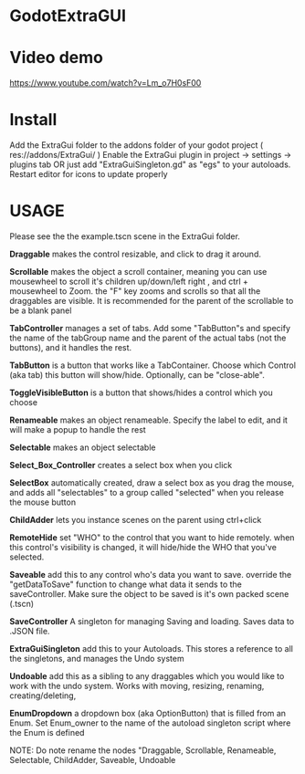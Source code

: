 # GodotExtraGUI

# Video demo
https://www.youtube.com/watch?v=Lm_o7H0sF00

# Install
Add the ExtraGui folder to the addons folder of your godot project ( res://addons/ExtraGui/ )
Enable the ExtraGui plugin in project -> settings -> plugins tab OR just add "ExtraGuiSingleton.gd" as "egs" to your autoloads. Restart editor for icons to update properly  

# USAGE
Please see the the example.tscn scene in the ExtraGui folder.

**Draggable**  makes the control resizable, and click to drag it around. 

**Scrollable**  makes the object a scroll container, meaning you can use mousewheel to scroll it's children up/down/left right , and ctrl + mousewheel to Zoom. the "F" key zooms and scrolls so that all the draggables are visible. It is recommended for the parent of the scrollable to be a blank panel

**TabController**  manages a set of tabs. Add some "TabButton"s and specify the name of the tabGroup name and the parent of the actual tabs (not the buttons), and it handles the rest. 

**TabButton**  is a button that works like a TabContainer. Choose which Control (aka tab) this button will show/hide. Optionally, can be "close-able".

**ToggleVisibleButton** is a button that shows/hides a control which you choose

**Renameable**  makes an object renameable. Specify the label to edit, and it will make a popup to handle the rest

**Selectable**   makes an object selectable

**Select_Box_Controller**  creates a select box when you click

**SelectBox**      automatically created, draw a select box as you drag the mouse, and adds all "selectables" to a group called "selected" when you release the mouse button

**ChildAdder**    lets you instance scenes on the parent using ctrl+click 

**RemoteHide**     set "WHO" to the control that you want to hide remotely. when this control's visibility is changed, it will hide/hide the WHO that you've selected.

**Saveable**        add this to any control who's data you want to save. override the "getDataToSave" function to change what data it sends to the saveController. Make sure the object to be saved is it's own packed scene (.tscn)

**SaveController**      A singleton for managing Saving and loading. Saves data to .JSON file. 

**ExtraGuiSingleton**       add this to your Autoloads. This stores a reference to all the singletons, and manages the Undo system

**Undoable**    add this as a sibling to any draggables which you would like to work with the undo system. Works with moving, resizing, renaming, creating/deleting, 

**EnumDropdown** a dropdown box (aka OptionButton) that is filled from an Enum. Set Enum_owner to the name of the autoload singleton script where the Enum is defined

NOTE: Do note rename the nodes "Draggable, Scrollable, Renameable, Selectable, ChildAdder, Saveable, Undoable
